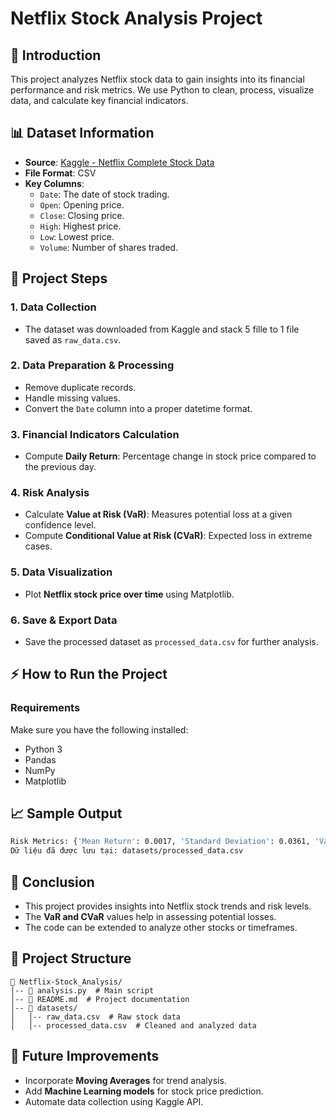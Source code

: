 # Netflix Stock Analysis Project

## 📌 Introduction
This project analyzes Netflix stock data to gain insights into its financial performance and risk metrics. We use Python to clean, process, visualize data, and calculate key financial indicators.

## 📊 Dataset Information
- **Source**: [Kaggle - Netflix Complete Stock Data](https://www.kaggle.com/datasets/matiflatif/netflix-complete-stock-dataweekly-updated)
- **File Format**: CSV
- **Key Columns**:
  - `Date`: The date of stock trading.
  - `Open`: Opening price.
  - `Close`: Closing price.
  - `High`: Highest price.
  - `Low`: Lowest price.
  - `Volume`: Number of shares traded.

## 🚀 Project Steps
### **1. Data Collection**
- The dataset was downloaded from Kaggle and stack 5 fille to 1 file saved as `raw_data.csv`.

### **2. Data Preparation & Processing**
- Remove duplicate records.
- Handle missing values.
- Convert the `Date` column into a proper datetime format.

### **3. Financial Indicators Calculation**
- Compute **Daily Return**: Percentage change in stock price compared to the previous day.

### **4. Risk Analysis**
- Calculate **Value at Risk (VaR)**: Measures potential loss at a given confidence level.
- Compute **Conditional Value at Risk (CVaR)**: Expected loss in extreme cases.

### **5. Data Visualization**
- Plot **Netflix stock price over time** using Matplotlib.

### **6. Save & Export Data**
- Save the processed dataset as `processed_data.csv` for further analysis.

## ⚡ How to Run the Project
### **Requirements**
Make sure you have the following installed:
- Python 3
- Pandas
- NumPy
- Matplotlib

## 📈 Sample Output
```bash
Risk Metrics: {'Mean Return': 0.0017, 'Standard Deviation': 0.0361, 'Value at Risk (VaR)': -0.0446, 'Conditional VaR (CVaR)': -0.0761}
Dữ liệu đã được lưu tại: datasets/processed_data.csv
```

## 📌 Conclusion
- This project provides insights into Netflix stock trends and risk levels.
- The **VaR and CVaR** values help in assessing potential losses.
- The code can be extended to analyze other stocks or timeframes.

## 📂 Project Structure
```
📁 Netflix-Stock_Analysis/
│-- 📄 analysis.py  # Main script
│-- 📄 README.md  # Project documentation
│-- 📂 datasets/
│   │-- raw_data.csv  # Raw stock data
│   │-- processed_data.csv  # Cleaned and analyzed data
```

## 📌 Future Improvements
- Incorporate **Moving Averages** for trend analysis.
- Add **Machine Learning models** for stock price prediction.
- Automate data collection using Kaggle API.


